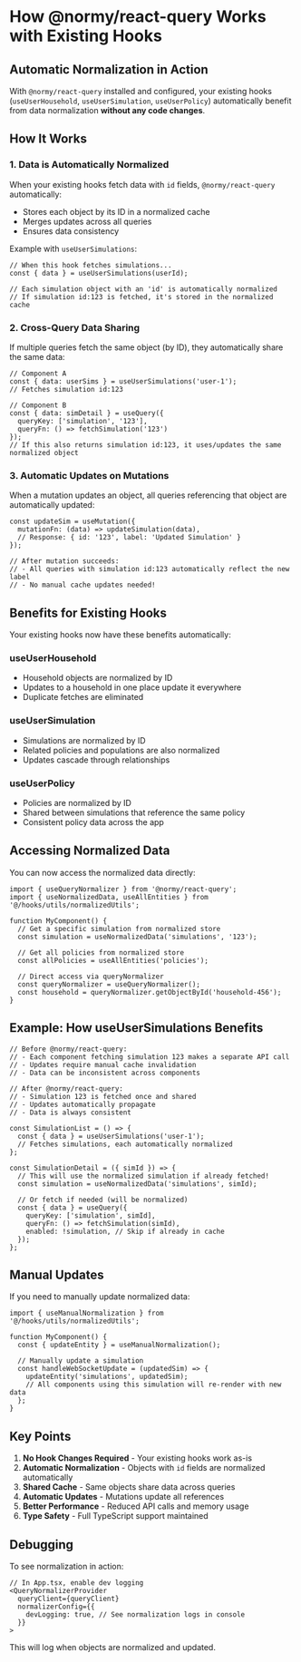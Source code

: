 # How @normy/react-query Works with Existing Hooks

## Automatic Normalization in Action

With `@normy/react-query` installed and configured, your existing hooks (`useUserHousehold`, `useUserSimulation`, `useUserPolicy`) automatically benefit from data normalization **without any code changes**.

## How It Works

### 1. Data is Automatically Normalized

When your existing hooks fetch data with `id` fields, `@normy/react-query` automatically:
- Stores each object by its ID in a normalized cache
- Merges updates across all queries
- Ensures data consistency

Example with `useUserSimulations`:
```tsx
// When this hook fetches simulations...
const { data } = useUserSimulations(userId);

// Each simulation object with an 'id' is automatically normalized
// If simulation id:123 is fetched, it's stored in the normalized cache
```

### 2. Cross-Query Data Sharing

If multiple queries fetch the same object (by ID), they automatically share the same data:

```tsx
// Component A
const { data: userSims } = useUserSimulations('user-1');
// Fetches simulation id:123

// Component B
const { data: simDetail } = useQuery({
  queryKey: ['simulation', '123'],
  queryFn: () => fetchSimulation('123')
});
// If this also returns simulation id:123, it uses/updates the same normalized object
```

### 3. Automatic Updates on Mutations

When a mutation updates an object, all queries referencing that object are automatically updated:

```tsx
const updateSim = useMutation({
  mutationFn: (data) => updateSimulation(data),
  // Response: { id: '123', label: 'Updated Simulation' }
});

// After mutation succeeds:
// - All queries with simulation id:123 automatically reflect the new label
// - No manual cache updates needed!
```

## Benefits for Existing Hooks

Your existing hooks now have these benefits automatically:

### useUserHousehold
- Household objects are normalized by ID
- Updates to a household in one place update it everywhere
- Duplicate fetches are eliminated

### useUserSimulation  
- Simulations are normalized by ID
- Related policies and populations are also normalized
- Updates cascade through relationships

### useUserPolicy
- Policies are normalized by ID
- Shared between simulations that reference the same policy
- Consistent policy data across the app

## Accessing Normalized Data

You can now access the normalized data directly:

```tsx
import { useQueryNormalizer } from '@normy/react-query';
import { useNormalizedData, useAllEntities } from '@/hooks/utils/normalizedUtils';

function MyComponent() {
  // Get a specific simulation from normalized store
  const simulation = useNormalizedData('simulations', '123');
  
  // Get all policies from normalized store
  const allPolicies = useAllEntities('policies');
  
  // Direct access via queryNormalizer
  const queryNormalizer = useQueryNormalizer();
  const household = queryNormalizer.getObjectById('household-456');
}
```

## Example: How useUserSimulations Benefits

```tsx
// Before @normy/react-query:
// - Each component fetching simulation 123 makes a separate API call
// - Updates require manual cache invalidation
// - Data can be inconsistent across components

// After @normy/react-query:
// - Simulation 123 is fetched once and shared
// - Updates automatically propagate
// - Data is always consistent

const SimulationList = () => {
  const { data } = useUserSimulations('user-1');
  // Fetches simulations, each automatically normalized
};

const SimulationDetail = ({ simId }) => {
  // This will use the normalized simulation if already fetched!
  const simulation = useNormalizedData('simulations', simId);
  
  // Or fetch if needed (will be normalized)
  const { data } = useQuery({
    queryKey: ['simulation', simId],
    queryFn: () => fetchSimulation(simId),
    enabled: !simulation, // Skip if already in cache
  });
};
```

## Manual Updates

If you need to manually update normalized data:

```tsx
import { useManualNormalization } from '@/hooks/utils/normalizedUtils';

function MyComponent() {
  const { updateEntity } = useManualNormalization();
  
  // Manually update a simulation
  const handleWebSocketUpdate = (updatedSim) => {
    updateEntity('simulations', updatedSim);
    // All components using this simulation will re-render with new data
  };
}
```

## Key Points

1. **No Hook Changes Required** - Your existing hooks work as-is
2. **Automatic Normalization** - Objects with `id` fields are normalized automatically
3. **Shared Cache** - Same objects share data across queries
4. **Automatic Updates** - Mutations update all references
5. **Better Performance** - Reduced API calls and memory usage
6. **Type Safety** - Full TypeScript support maintained

## Debugging

To see normalization in action:

```tsx
// In App.tsx, enable dev logging
<QueryNormalizerProvider 
  queryClient={queryClient}
  normalizerConfig={{
    devLogging: true, // See normalization logs in console
  }}
>
```

This will log when objects are normalized and updated.